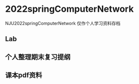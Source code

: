 # 2022springComputerNetwork
NJU2022springComputerNetwork
仅作个人学习资料存档
## Lab
## 个人整理期末复习提纲
## 课本pdf资料
